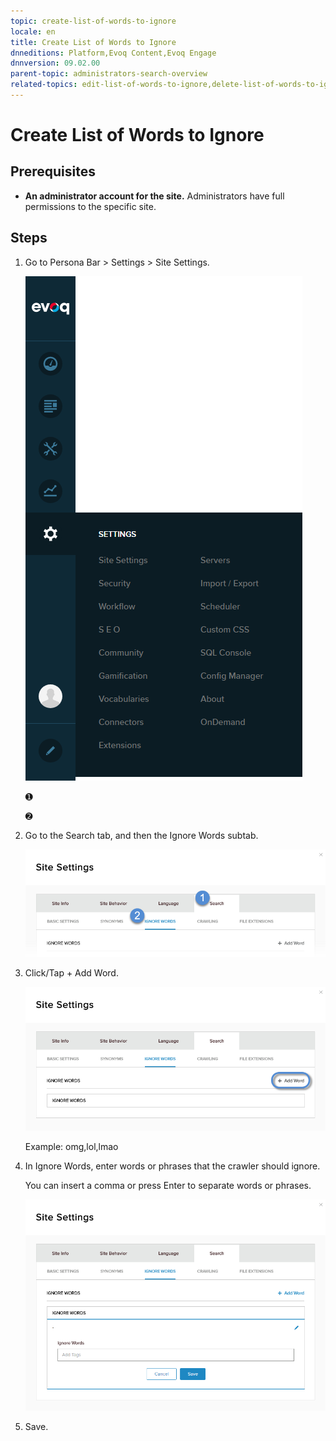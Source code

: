 ```yaml
---
topic: create-list-of-words-to-ignore
locale: en
title: Create List of Words to Ignore
dnneditions: Platform,Evoq Content,Evoq Engage
dnnversion: 09.02.00
parent-topic: administrators-search-overview
related-topics: edit-list-of-words-to-ignore,delete-list-of-words-to-ignore
---
```


# Create List of Words to Ignore

## Prerequisites

*   **An administrator account for the site.** Administrators have full permissions to the specific site.

## Steps

1.  Go to Persona Bar \> Settings \> Site Settings.
    
    ![Persona Bar > Settings > Site Settings](img/scr-pbar-host-Settings-E91.png)
    
    ➊
    
    ➋
    
2.  Go to the Search tab, and then the Ignore Words subtab.
    
    ![Search > Ignore Words](img/scr-pbtabs-all-Settings-SiteSettings-Search-IgnoreWords-E90.png)
    
3.  Click/Tap \+ Add Word.
    
      
    
    ![](img/scr-SiteSettings-Search-IgnoreWords-add-button-E90.png)
    
      
    
    Example: omg,lol,lmao
    
4.  In Ignore Words, enter words or phrases that the crawler should ignore.
    
    You can insert a comma or press Enter to separate words or phrases.
    
      
    
    ![](img/scr-SiteSettings-Search-IgnoreWords-add-word-E90.png)
    
      
    
5.  Save.